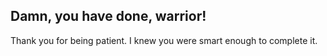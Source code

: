 ## Damn, you have done, warrior!

Thank you for being patient. I knew you were smart enough to complete it.  